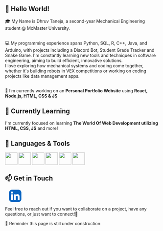 ## 👋 Hello World! 

🎓 My Name is Dhruv Taneja, a second-year Mechanical Engineering student @ McMaster University.<br>

<br>💻 My programming experience spans Python, SQL, R, C++, Java, and Arduino, with projects including a Discord Bot, Student Grade Tracker and Snake Game. 
I'm constantly learning new tools and techniques in software engineering, aiming to build efficient, innovative solutions.  
I love exploring how mechanical systems and coding come together, whether it's building robots in VEX competitions or working on coding projects like data management apps.<br>

<br>🔭 I’m currently working on an **Personal Portfolio Website** using **React, Node.js, HTML, CSS & JS** <br>

## 🌱 Currently Learning
I'm currently focused on learning **The World Of Web Development utilizing HTML, CSS, JS** and more!

## 🔧 Languages & Tools
<a href="#"><img align="center" src="https://cdn.worldvectorlogo.com/logos/arduino-1.svg" width="40" height="40"/></a>
<a href="#"><img align="center" src="https://cdn.freebiesupply.com/logos/large/2x/python-5-logo-png-transparent.png" width="40" height="40"/></a>
<a href="#"><img align="center" src="https://nerdysoft.com/wp-content/uploads/2021/11/java-14-1.svg" width="40" height="40"/></a>
<a href="#"><img align="center" src="https://upload.wikimedia.org/wikipedia/commons/thumb/1/18/ISO_C%2B%2B_Logo.svg/1200px-ISO_C%2B%2B_Logo.svg.png" width="40" height="40"/></a>
<a href="#"><img align="center" src="https://static-00.iconduck.com/assets.00/jupyter-icon-1748x2048-tdovt1s4.png" width="40" height="40"/></a>
<a href="https://processing.org/" target="_blank"><img align="center" src="https://upload.wikimedia.org/wikipedia/commons/c/cb/Processing_2021_logo.svg" width="40" height="40"/></a>

## 📫 Get in Touch
<a href="https://www.linkedin.com/in/taneja-dhruv/" target="blank"><img align="center" src="https://github.com/tanejavipul/tanejavipul/blob/main/Icons/linkedIn.svg" alt="taneja-dhruv/" height="40" width="40" style="margin-left: 13px"/></a>

Feel free to reach out if you want to collaborate on a project, have any questions, or just want to connect!🙂

🚧 Reminder this page is still under construction
